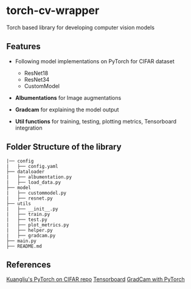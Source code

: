# torch-cv-wrapper
Torch based library for developing computer vision models 

## Features
- Following model implementations on PyTorch for CIFAR dataset
    * ResNet18
    * ResNet34
    * CustomModel

- **Albumentations** for Image augmentations 
- **Gradcam** for explaining the model output
- **Util functions** for training, testing, plotting metrics, Tensorboard integration

## Folder Structure of the library

    |── config
    |   ├── config.yaml    
    ├── dataloader  
    |   ├── albumentation.py 
    |   ├── load_data.py
    ├── model  
    |   ├── custommodel.py 
    |   ├── resnet.py
    ├── utils  
    |   ├── __init__.py 
    |   ├── train.py 
    |   ├── test.py 
    |   ├── plot_metrics.py 
    |   ├── helper.py 
    |   ├── gradcam.py 
    ├── main.py     
    ├── README.md  

## References
[Kuangliu's PyTorch on CIFAR repo](https://github.com/kuangliu/pytorch-cifar)
[Tensorboard](https://www.youtube.com/watch?v=pSexXMdruFM&ab_channel=deeplizard)
[GradCam with PyTorch](https://github.com/kazuto1011/grad-cam-pytorch)
